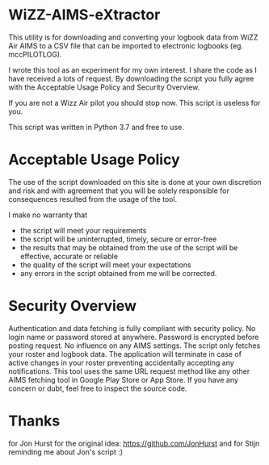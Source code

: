 # WiZZ-AIMS-eXtractor
This utility is for downloading and converting your logbook data from WiZZ Air AIMS to a CSV file that can be imported to electronic logbooks (eg. mccPILOTLOG). 

I wrote this tool as an experiment for my own interest. I share the code as I have received a lots of request. By downloading the script you fully agree with the Acceptable Usage Policy and Security Overview.

If you are not a Wizz Air pilot you should stop now. This script is useless for you.

This script was written in Python 3.7 and free to use.

# Acceptable Usage Policy

The use of the script downloaded on this site is done at your own discretion and risk and with agreement that you will be solely responsible for consequences resulted from the usage of the tool.

I make no warranty that

- the script will meet your requirements
- the script will be uninterrupted, timely, secure or error-free
- the results that may be obtained from the use of the script will be effective, accurate or reliable
- the quality of the script will meet your expectations
- any errors in the script obtained from me will be corrected. 

# Security Overview
Authentication and data fetching is fully compliant with security policy. No login name or password stored at anywhere. Password is encrypted before posting request. No influence on any AIMS settings. The script only fetches your roster and logbook data. The application will terminate in case of active changes in your roster preventing accidentally accepting any notifications. This tool uses the same URL request method like any other AIMS fetching tool in Google Play Store or App Store. If you have any concern or dubt, feel free to inspect the source code.

# Thanks
for Jon Hurst for the original idea: https://github.com/JonHurst
and for Stijn reminding me about Jon's script :)
